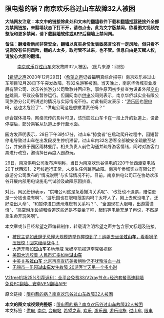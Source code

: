  <h2>限电惹的祸？南京欢乐谷过山车故障32人被困</h2> <p class="notice"><b>大陆网友注意：本文中的链接除此处和文末的<a href="https://github.com/bannedbook/fanqiang" >翻墙</a>软件下载和<a href="https://github.com/killgcd/justmysocks/blob/master/README.md">翻墙推荐</a>链接外全部为禁网链接，未翻墙状态下打不开，请勿点击。此为文字版禁闻，欲看图文视频完整版和更多禁闻，请下载<a href="https://github.com/bannedbook/fanqiang">翻墙软件或APP</a>后翻墙上禁闻网。</p><p>备注：翻墙看新闻非常安全，翻墙以真实身份发表敏感言论有一定风险，但只看不说则没有任何风险，翻的人太多，政府管不过来，也不管。信息自由是天赋人权，请放心大胆的翻墙。</b></p>  <div class="entry"> <figure> <p><figcaption><a href="https://www.bannedbook.org/bnews/tag/%e5%8d%97%e4%ba%ac/" class="st_tag internal_tag" rel="tag" title="标签 南京 下的日志">南京</a><a href="https://www.bannedbook.org/bnews/tag/%E6%AC%A2%E4%B9%90/" class="st_tag internal_tag" rel="tag" title="标签 欢乐 下的日志">欢乐</a>谷<a href="https://www.bannedbook.org/bnews/tag/%E8%BF%87%E5%B1%B1%E8%BD%A6/" class="st_tag internal_tag" rel="tag" title="标签 过山车 下的日志">过山车</a>突发故障32人被困。（图片来源：网络）</figcaption></figure> <p>【<span class='wp_keywordlink_affiliate'><a href="https://www.soundofhope.org" title="希望之声" target="_blank">希望之声</a></span>2020年12月29日】（<a href="https://www.bannedbook.org/bnews/tag/%e5%b8%8c%e6%9c%9b%e4%b9%8b%e5%a3%b0/" class="st_tag internal_tag" rel="tag" title="标签 希望之声 下的日志">希望之声</a>记者福明真综合报导）南京欢乐谷过山车项目12月28日下午突发故障，有32名游客被困。当天晚上，南京华侨城实业发展有限公司、欢乐谷旅游分公司致歉并回应称，事件原因初步排查为设备外部<a href="https://www.bannedbook.org/bnews/tag/%e5%8f%98%e7%94%b5%e7%ab%99/" class="st_tag internal_tag" rel="tag" title="标签 变电站 下的日志">变电站</a>跳闸，导致设备暂停运行。但国网南京<a href="https://www.bannedbook.org/bnews/tag/%E4%BE%9B%E7%94%B5/" class="st_tag internal_tag" rel="tag" title="标签 供电 下的日志">供电</a>公司则表示，南京华侨城实业有限公司旅游分公司所讲述的情况与实际情况不符。对此有网友表示：“<a href="https://www.bannedbook.org/bnews/tag/%E6%B8%B8%E4%B9%90%E5%9B%AD/" class="st_tag internal_tag" rel="tag" title="标签 游乐园 下的日志">游乐园</a>也<a href="https://www.bannedbook.org/bnews/tag/%E9%99%90%E7%94%B5/" class="st_tag internal_tag" rel="tag" title="标签 限电 下的日志">限电</a>吗，这也太危险了”、“供电公司这是想撇清责任吗？”</p> <p>综合媒体报导，网络流传的影片可见，该乐园过山车卡在一段上升的轨道上，设备停摆后，部分乘客从轨道上步行至地面。</p>  <p>园方发声明表示，28日下午3时47分，过山车“掠食者”在启动爬升过程中，因短暂停电导致过山车在出发段发生停机滞留。过山车内32名游客全部被安全疏散至站台，并安置于园区雨林餐厅。相关负责人前往沟通并疏导游客情绪，同时对游客门票进行改签，邀请择日再度入园游玩。</p> <p>29日，南京供电公司发布声明称，当日为南京欢乐谷供电的220千伏西渡变电站20千伏西欢1、2号线运行正常，未发生任何跳闸故障。南京华侨城实业有限公司旅游分公司发布的“情况说明”与实际情况不符。目前，南京供电公司正在协助欢乐谷开展内部用电设施电气试验及故障原因排查。</p>  <p>对此，网民纷纷表示，“供电公司这是急着撇清关系呢”、“改签也不退票，赔偿更是一分钱也没有啊”、“游乐园也在限电范围内吗？太吓人了，刚上去就没电了，还好没出人命”、“和暂停进口澳州煤炭有关系吗？”、“全国现在大限电，出游需谨慎”、“高空<a href="https://www.bannedbook.org/bnews/tag/%E6%B8%B8%E4%B9%90%E8%AE%BE%E6%96%BD/" class="st_tag internal_tag" rel="tag" title="标签 游乐设施 下的日志">游乐设施</a>和索道这些还是不要坐了吧，起码等电量充足了再说，不然是拿生命开玩笑啊”。</p> <p>本文章或节目经希望之声编辑制作，转载请注明希望之声并包含原文标题及链接。</p>  <ul class='op-related-articles' title='相关阅读'> <li><a href='https://www.bannedbook.org/bnews/bannedvideo/20201119/1433461.html' target='_blank'>被民主党如此肆无忌惮大规模选举作弊惊到了！纳姐去坐坐<b>过山车</b>，看看狮子压压惊！回来继续战斗！</a></li> <li><a href='https://www.bannedbook.org/bnews/baitai/20201106/1426619.html' target='_blank'>大选开票如<b>过山车</b>多地示威 党媒罕见报道李克强视察</a></li> <li><a href='https://www.bannedbook.org/bnews/headline/20201105/1426040.html' target='_blank'>美国大选胶着 人民币汇率如坐<b>过山车</b></a></li> <li><a href='https://www.bannedbook.org/bnews/worldnews/usa/20201016/1415041.html' target='_blank'>中美关系<b>过山车</b> 北京再高宣抗美援朝称仍不犹豫浴血一战</a></li> <li><a href='https://www.bannedbook.org/bnews/headline/20200906/1392000.html' target='_blank'>无锡市一乐园<b>过山车</b>发生故障 20游客半天吊一个多小时</a></li> </ul> <p class="texttj"> <a href="https://github.com/bannedbook/fanqiang/wiki/V2ray%E6%9C%BA%E5%9C%BA" target="_blank">V2free机场25%引荐返利：全平台免费SS/V2ray节点+经济套餐高速翻墙</a><br/> <a href="https://github.com/bannedbook/fanqiang/wiki/%E7%A6%81%E9%97%BB%E7%BD%91%E5%AE%89%E5%8D%93%E7%BF%BB%E5%A2%99%E6%96%B0%E9%97%BBAPP" target="_blank">免费PC翻墙、安卓VPN翻墙APP</a></p><p>原文链接：<a class="src_link"  href="https://www.soundofhope.org/post/458293" target="_blank">限电惹的祸？南京欢乐谷过山车故障32人被困</a></p><a name='sharetosocial'></a>       <div><b>本文的图文或视频完整版</b>：<a href='https://www.bannedbook.org/bnews/comments/20201229/1457203.html'>限电惹的祸？南京欢乐谷过山车故障32人被困</a></div>  </div><!--END ENTRY--> <div class="postfooter"> <div>本文标签：<a href="https://www.bannedbook.org/bnews/tag/%E4%BE%9B%E7%94%B5/" rel="tag">供电</a>, <a href="https://www.bannedbook.org/bnews/tag/%e5%8d%97%e4%ba%ac/" rel="tag">南京</a>, <a href="https://www.bannedbook.org/bnews/tag/%e5%8f%98%e7%94%b5%e7%ab%99/" rel="tag">变电站</a>, <a href="https://www.bannedbook.org/bnews/tag/%e5%b8%8c%e6%9c%9b%e4%b9%8b%e5%a3%b0/" rel="tag">希望之声</a>, <a href="https://www.bannedbook.org/bnews/tag/%E6%AC%A2%E4%B9%90/" rel="tag">欢乐</a>, <a href="https://www.bannedbook.org/bnews/tag/%E6%B8%B8%E4%B9%90%E5%9B%AD/" rel="tag">游乐园</a>, <a href="https://www.bannedbook.org/bnews/tag/%E6%B8%B8%E4%B9%90%E8%AE%BE%E6%96%BD/" rel="tag">游乐设施</a>, <a href="https://www.bannedbook.org/bnews/tag/%E8%BF%87%E5%B1%B1%E8%BD%A6/" rel="tag">过山车</a>, <a href="https://www.bannedbook.org/bnews/tag/%E9%99%90%E7%94%B5/" rel="tag">限电</a></div>  </div><!--END POSTFOOTER--> 
